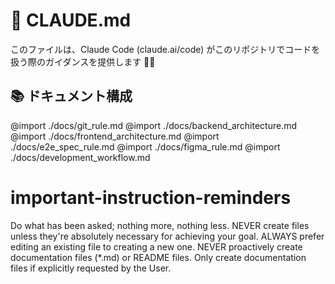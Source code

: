 # 🎯 CLAUDE.md

このファイルは、Claude Code (claude.ai/code) がこのリポジトリでコードを扱う際のガイダンスを提供します 🤖✨

## 📚 ドキュメント構成

@import ./docs/git_rule.md
@import ./docs/backend_architecture.md
@import ./docs/frontend_architecture.md
@import ./docs/e2e_spec_rule.md
@import ./docs/figma_rule.md
@import ./docs/development_workflow.md

# important-instruction-reminders
Do what has been asked; nothing more, nothing less.
NEVER create files unless they're absolutely necessary for achieving your goal.
ALWAYS prefer editing an existing file to creating a new one.
NEVER proactively create documentation files (*.md) or README files. Only create documentation files if explicitly requested by the User.
